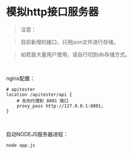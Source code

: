 # 模拟http接口服务器


> 注意：

> 目前新增的接口，只用json文件进行存储。

> 如若是大量用户使用，请自行切到db存储方式。


<br>

nginx配置：
```
# apitester
location /apitester/api {
    # 反向代理到 8001 端口
    proxy_pass http://127.0.0.1:8001;
}
```

<br>

启动NODEJS服务器进程：
```
node app.js
```